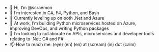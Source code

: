 - 👋 Hi, I’m @scraemon
- 👀 I’m interested in C#, F#, Python, and Bash
- 🌱 Currently leveling up on both .Net and Azure
- :deciduous_tree: At work, I’m building Python microservices hosted on Azure, improving DevOps, and writing Python packages
- 💞️ I’m looking to collaborate on APIs, microservices and developer tools relating to .Net: C# and F#
- 📫 How to reach me: (eye) (eh) (en) at (scream) (in) dot (calm) 

<!---
scraemon/scraemon is a ✨ special ✨ repository because its `README.md` (this file) appears on your GitHub profile.
You can click the Preview link to take a look at your changes.
--->
